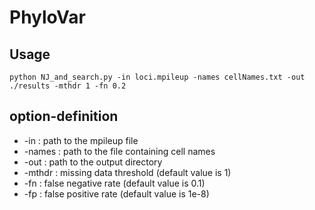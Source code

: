 # PhyloVar
## Usage
```
python NJ_and_search.py -in loci.mpileup -names cellNames.txt -out ./results -mthdr 1 -fn 0.2 
```

## option-definition
* -in : path to the mpileup file
* -names : path to the file containing cell names
* -out : path to the output directory
* -mthdr : missing data threshold (default value is 1)
* -fn : false negative rate (default value is 0.1)
* -fp : false positive rate (default value is 1e-8)
